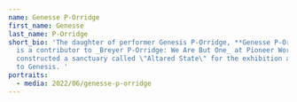 ```yaml
---
name: Genesse P-Orridge
first_name: Genesse
last_name: P-Orridge
short_bio: 'The daughter of performer Genesis P-Orridge, **Genesse P-Orridge**
  is a contributor to _Breyer P-Orridge: We Are But One_ at Pioneer Works. She
  constructed a sanctuary called \"Altared State\" for the exhibition as an homage
  to Genesis. '
portraits:
  - media: 2022/06/genesse-p-orridge
---
```

